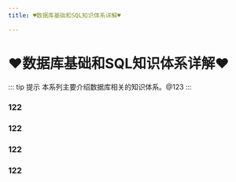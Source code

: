 ```yaml
---
title: ♥数据库基础和SQL知识体系详解♥

---
```


# ♥数据库基础和SQL知识体系详解♥
::: tip 提示
本系列主要介绍数据库相关的知识体系。@123
:::

### 122
### 122
### 122
### 122